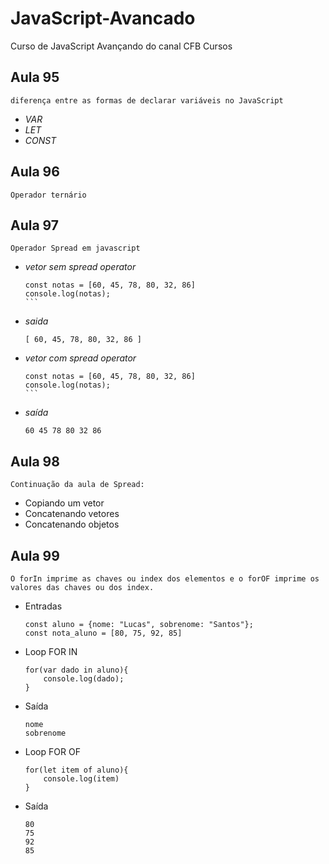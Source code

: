 # JavaScript-Avancado
Curso de JavaScript Avançando do canal CFB Cursos

## Aula 95
    diferença entre as formas de declarar variáveis no JavaScript
- *VAR*
- *LET*
- *CONST*

## Aula 96 
    Operador ternário

## Aula 97
    Operador Spread em javascript
- *vetor sem spread operator*
    ````
    const notas = [60, 45, 78, 80, 32, 86]
    console.log(notas);
    ```   
- *saida*
    ```
    [ 60, 45, 78, 80, 32, 86 ]
    ```    
- *vetor com spread operator*
    ````
    const notas = [60, 45, 78, 80, 32, 86]
    console.log(notas);
    ```
- *saída* 
    ```
    60 45 78 80 32 86
    ```
## Aula 98 
    Continuação da aula de Spread:
* Copiando um vetor
* Concatenando vetores
* Concatenando objetos

## Aula 99
    O forIn imprime as chaves ou index dos elementos e o forOF imprime os valores das chaves ou dos index.

* Entradas
    ```
    const aluno = {nome: "Lucas", sobrenome: "Santos"};
    const nota_aluno = [80, 75, 92, 85]
    ```
    
* Loop FOR IN
    ```
    for(var dado in aluno){
        console.log(dado);
    }
    ```
* Saída
    ```
    nome
    sobrenome
    ```
* Loop FOR OF
    ```
    for(let item of aluno){
        console.log(item)
    }
    ```
* Saída
    ```
    80
    75
    92
    85
    ```

